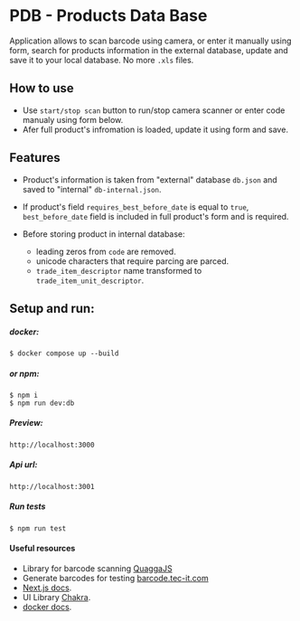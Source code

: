 # PDB - Products Data Base

Application allows to scan barcode using camera, or enter it manually using form, search for products information in the external database, update and save it to your local database. No more `.xls` files.

## How to use
- Use ```start/stop scan``` button to run/stop camera scanner or enter code manualy using form below.
- Afer full product's infromation is loaded, update it using form and save.

## Features
- Product's information is taken from "external" database ```db.json``` and saved to "internal" ```db-internal.json```.
- If product's field `requires_best_before_date` is equal to `true`, `best_before_date` field is included in full product's form and is required.

- Before storing product in internal database:
  - leading zeros from `code` are removed.
  - unicode characters that require parcing are parced.
  - `trade_item_descriptor` name transformed to `trade_item_unit_descriptor`.

## Setup and run:
##### docker:
```
$ docker compose up --build
```
##### or npm:
```
$ npm i
$ npm run dev:db
```

##### Preview:
```
http://localhost:3000
```

##### Api url:
```
http://localhost:3001
```

##### Run tests
```
$ npm run test
```

#### Useful resources
- Library for barcode scanning [QuaggaJS](https://github.com/ericblade/quagga2)
- Generate barcodes for testing [barcode.tec-it.com](https://barcode.tec-it.com/de/EAN13?data=978020137962)
- [Next.js docs](https://nextjs.org/docs).
- UI Library [Chakra](https://chakra-ui.com/getting-started).
- [docker docs](https://docs.docker.com/language/nodejs/).



